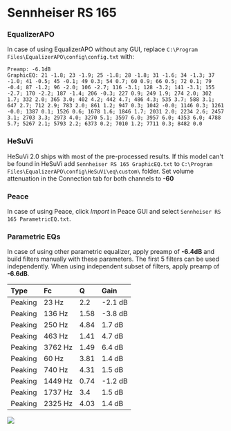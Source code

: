 # Sennheiser RS 165

### EqualizerAPO
In case of using EqualizerAPO without any GUI, replace `C:\Program Files\EqualizerAPO\config\config.txt`
with:
```
Preamp: -6.1dB
GraphicEQ: 21 -1.8; 23 -1.9; 25 -1.8; 28 -1.8; 31 -1.6; 34 -1.3; 37 -1.0; 41 -0.5; 45 -0.1; 49 0.3; 54 0.7; 60 0.9; 66 0.5; 72 0.1; 79 -0.4; 87 -1.2; 96 -2.0; 106 -2.7; 116 -3.1; 128 -3.2; 141 -3.1; 155 -2.7; 170 -2.2; 187 -1.4; 206 -0.3; 227 0.9; 249 1.9; 274 2.0; 302 1.7; 332 2.0; 365 3.0; 402 4.2; 442 4.7; 486 4.3; 535 3.7; 588 3.1; 647 2.7; 712 2.9; 783 2.0; 861 1.2; 947 0.3; 1042 -0.0; 1146 0.3; 1261 -0.0; 1387 0.1; 1526 0.6; 1678 1.6; 1846 1.7; 2031 2.0; 2234 2.6; 2457 3.1; 2703 3.3; 2973 4.0; 3270 5.1; 3597 6.0; 3957 6.0; 4353 6.0; 4788 5.7; 5267 2.1; 5793 2.2; 6373 0.2; 7010 1.2; 7711 0.3; 8482 0.0
```

### HeSuVi
HeSuVi 2.0 ships with most of the pre-processed results. If this model can't be found in HeSuVi add
`Sennheiser RS 165 GraphicEQ.txt` to `C:\Program Files\EqualizerAPO\config\HeSuVi\eq\custom\` folder.
Set volume attenuation in the Connection tab for both channels to **-60**

### Peace
In case of using Peace, click *Import* in Peace GUI and select `Sennheiser RS 165 ParametricEQ.txt`.

### Parametric EQs
In case of using other parametric equalizer, apply preamp of **-6.4dB** and build filters manually
with these parameters. The first 5 filters can be used independently.
When using independent subset of filters, apply preamp of **-6.6dB**.

| Type    | Fc      |    Q | Gain    |
|:--------|:--------|:-----|:--------|
| Peaking | 23 Hz   | 2.2  | -2.1 dB |
| Peaking | 136 Hz  | 1.58 | -3.8 dB |
| Peaking | 250 Hz  | 4.84 | 1.7 dB  |
| Peaking | 463 Hz  | 1.41 | 4.7 dB  |
| Peaking | 3762 Hz | 1.49 | 6.4 dB  |
| Peaking | 60 Hz   | 3.81 | 1.4 dB  |
| Peaking | 740 Hz  | 4.31 | 1.5 dB  |
| Peaking | 1449 Hz | 0.74 | -1.2 dB |
| Peaking | 1737 Hz | 3.4  | 1.5 dB  |
| Peaking | 2325 Hz | 4.03 | 1.4 dB  |

![](https://raw.githubusercontent.com/jaakkopasanen/AutoEq/master/results/rtings/avg/Sennheiser%20RS%20165/Sennheiser%20RS%20165.png)
